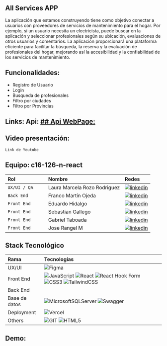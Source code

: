 ## All Services APP

La aplicación que estamos construyendo tiene como objetivo conectar a usuarios con proveedores de servicios de mantenimiento para el hogar. Por ejemplo, si un usuario necesita un electricista, puede buscar en la aplicación y seleccionar profesionales según su ubicación, evaluaciones de otros usuarios y comentarios. La aplicación proporcionará una plataforma eficiente para facilitar la búsqueda, la reserva y la evaluación de profesionales del hogar, mejorando así la accesibilidad y la confiabilidad de los servicios de mantenimiento.



## Funcionalidades:

- Registro de Usuario
- Login
- Busqueda de profesionales 
- Filtro por ciudades
- Filtro por Provincias


## Links: Api: [## Api WebPage:  ](https://allservicesapi-production.up.railway.app/#)

## Video presentación: 
` Link de Youtube ` 

## Equipo: c16-126-n-react

| Rol               | Nombre               | Redes                                                                                                                             |
| :---------------- | :------------------- | :-------------------------------------------------------------------------------------------------------------------------------- |
| `UX/UI / QA    `  |  Laura Marcela Rozo Rodriguez     |[![linkedin](https://img.shields.io/badge/LinkedIn-0077B5?style=for-the-badge&logo=linkedin&logoColor=white)](https://www.linkedin.com/in///)    |
| `Back End `       |  Franco Martín Ojeda    | [![linkedin](https://img.shields.io/badge/LinkedIn-0077B5?style=for-the-badge&logo=linkedin&logoColor=white)](https://www.linkedin.com/in///)              |
| `Front End`       | Eduardo Hidalgo         | [![linkedin](https://img.shields.io/badge/LinkedIn-0077B5?style=for-the-badge&logo=linkedin&logoColor=white)](https://www.linkedin.com/in///)                             |
| `Front End`        | Sebastian Gallego    | [![linkedin](https://img.shields.io/badge/LinkedIn-0077B5?style=for-the-badge&logo=linkedin&logoColor=white)](https://www.linkedin.com/in/sebastiangallegocanon//)             |                                                                                             
| `Front End`        | Gabriel Taboada      | [![linkedin](https://img.shields.io/badge/LinkedIn-0077B5?style=for-the-badge&logo=linkedin&logoColor=white)](https://www.linkedin.com/in///)                         |
| `Front End`        | Jose Rangel M       | [![linkedin](https://img.shields.io/badge/LinkedIn-0077B5?style=for-the-badge&logo=linkedin&logoColor=white)](https://www.linkedin.com/in///)  
## Stack Tecnológico


| Rama          | Tecnologías                                                                                                                                                                                                                                                                                                                                                                                                                                                                                                                                                                                                                                                                                                                   |
| :------------ | :---------------------------------------------------------------------------------------------------------------------------------------------------------------------------------------------------------------------------------------------------------------------------------------------------------------------------------------------------------------------------------------------------------------------------------------------------------------------------------------------------------------------------------------------------------------------------------------------------------------------------------------------------------------------------------------------------------------------------- |
| UX/UI         | ![Figma](https://img.shields.io/badge/figma-%23F24E1E.svg?style=for-the-badge&logo=figma&logoColor=white)                                                                                                                                                                                                                                                                                                                                                                                                                                                                                                                                                                                                                     |
| Front End     | ![JavaScript](https://img.shields.io/badge/javascript-%23323330.svg?style=for-the-badge&logo=javascript&logoColor=%23F7DF1E) ![React](https://img.shields.io/badge/react-%2320232a.svg?style=for-the-badge&logo=react&logoColor=%2361DAFB) ![React Hook Form](https://img.shields.io/badge/React%20Hook%20Form-%23EC5990.svg?style=for-the-badge&logo=reacthookform&logoColor=white) ![CSS3](https://img.shields.io/badge/css3-%231572B6.svg?style=for-the-badge&logo=css3&logoColor=white) ![TailwindCSS](https://img.shields.io/badge/tailwindcss-%2338B2AC.svg?style=for-the-badge&logo=tailwind-css&logoColor=white) |
| Back End      |                                                                                                                                                                                                                                                                                                                                                                                                                                                                                                                       |
| Base de datos | ![MicrosoftSQLServer](https://img.shields.io/badge/Microsoft%20SQL%20Server-CC2927?style=for-the-badge&logo=microsoft%20sql%20server&logoColor=white) ![Swagger](https://img.shields.io/badge/-Swagger-%23Clojure?style=for-the-badge&logo=swagger&logoColor=white)                                                                                                                                                                                                                                                                                                                                                                                                                                                           |
| Deployment    | ![Vercel](https://img.shields.io/badge/vercel-%23000000.svg?style=for-the-badge&logo=vercel&logoColor=white)                                                                                                                                                                                                                                                                                                                                                                                                                                                                                                                                                                                                                  |
| Others        | ![GIT](https://img.shields.io/badge/Git-fc6d26?style=for-the-badge&logo=git&logoColor=white) ![HTML5](https://img.shields.io/badge/html5-%23E34F26.svg?style=for-the-badge&logo=html5&logoColor=white)       
	
## Demo: 
